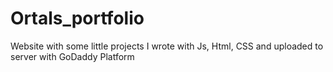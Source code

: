 # Ortals_portfolio
Website with some little projects I wrote with Js, Html, CSS and uploaded to server with GoDaddy Platform
